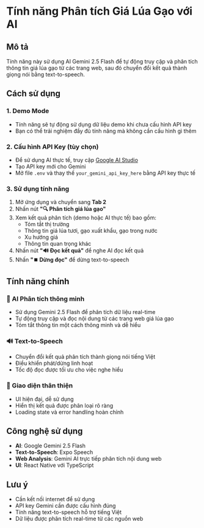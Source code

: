 # Tính năng Phân tích Giá Lúa Gạo với AI

## Mô tả
Tính năng này sử dụng AI Gemini 2.5 Flash để tự động truy cập và phân tích thông tin giá lúa gạo từ các trang web, sau đó chuyển đổi kết quả thành giọng nói bằng text-to-speech.

## Cách sử dụng

### 1. Demo Mode
- Tính năng sẽ tự động sử dụng dữ liệu demo khi chưa cấu hình API key
- Bạn có thể trải nghiệm đầy đủ tính năng mà không cần cấu hình gì thêm

### 2. Cấu hình API Key (tùy chọn)
- Để sử dụng AI thực tế, truy cập [Google AI Studio](https://aistudio.google.com/app/apikey)
- Tạo API key mới cho Gemini
- Mở file `.env` và thay thế `your_gemini_api_key_here` bằng API key thực tế

### 3. Sử dụng tính năng
1. Mở ứng dụng và chuyển sang **Tab 2**
2. Nhấn nút **"🔍 Phân tích giá lúa gạo"**
3. Xem kết quả phân tích (demo hoặc AI thực tế) bao gồm:
   - Tóm tắt thị trường
   - Thông tin giá lúa tươi, gạo xuất khẩu, gạo trong nước
   - Xu hướng giá
   - Thông tin quan trọng khác
4. Nhấn nút **"🔊 Đọc kết quả"** để nghe AI đọc kết quả
5. Nhấn **"⏹️ Dừng đọc"** để dừng text-to-speech

## Tính năng chính

### 🤖 AI Phân tích thông minh
- Sử dụng Gemini 2.5 Flash để phân tích dữ liệu real-time
- Tự động truy cập và đọc nội dung từ các trang web giá lúa gạo
- Tóm tắt thông tin một cách thông minh và dễ hiểu

### 🔊 Text-to-Speech
- Chuyển đổi kết quả phân tích thành giọng nói tiếng Việt
- Điều khiển phát/dừng linh hoạt
- Tốc độ đọc được tối ưu cho việc nghe hiểu

### 📱 Giao diện thân thiện
- UI hiện đại, dễ sử dụng
- Hiển thị kết quả được phân loại rõ ràng
- Loading state và error handling hoàn chỉnh

## Công nghệ sử dụng
- **AI**: Google Gemini 2.5 Flash
- **Text-to-Speech**: Expo Speech
- **Web Analysis**: Gemini AI trực tiếp phân tích nội dung web
- **UI**: React Native với TypeScript

## Lưu ý
- Cần kết nối internet để sử dụng
- API key Gemini cần được cấu hình đúng
- Tính năng text-to-speech hỗ trợ tiếng Việt
- Dữ liệu được phân tích real-time từ các nguồn web